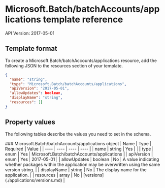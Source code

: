 # Microsoft.Batch/batchAccounts/applications template reference
API Version: 2017-05-01
## Template format

To create a Microsoft.Batch/batchAccounts/applications resource, add the following JSON to the resources section of your template.

```json
{
  "name": "string",
  "type": "Microsoft.Batch/batchAccounts/applications",
  "apiVersion": "2017-05-01",
  "allowUpdates": boolean,
  "displayName": "string",
  "resources": []
}
```
## Property values

The following tables describe the values you need to set in the schema.

<a id="Microsoft.Batch/batchAccounts/applications" />
### Microsoft.Batch/batchAccounts/applications object
|  Name | Type | Required | Value |
|  ---- | ---- | ---- | ---- |
|  name | string | Yes |  |
|  type | enum | Yes | Microsoft.Batch/batchAccounts/applications |
|  apiVersion | enum | Yes | 2017-05-01 |
|  allowUpdates | boolean | No | A value indicating whether packages within the application may be overwritten using the same version string. |
|  displayName | string | No | The display name for the application. |
|  resources | array | No | [versions](./applications/versions.md) |

